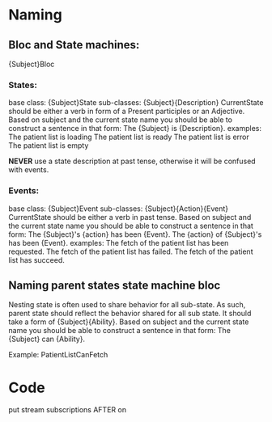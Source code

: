 # Naming
## Bloc and State machines:
{Subject}Bloc

### States:
base class: {Subject}State
sub-classes: {Subject}{Description}
CurrentState should be either a verb in form of a Present participles or an Adjective. Based on subject and the current state name you should be able to construct a sentence in that form:
The {Subject} is {Description}.
examples:
The patient list is loading
The patient list is ready
The patient list is error
The patient list is empty

**NEVER** use a state description at past tense, otherwise it will be confused with events.

### Events:
base class: {Subject}Event
sub-classes: {Subject}{Action}{Event}
CurrentState should be either a verb in past tense. Based on subject and the current state name you should be able to construct a sentence in that form:
The {Subject}'s {action} has been {Event}.
The {action} of {Subject}'s has been {Event}.
examples:
The fetch of the patient list has been requested.
The fetch of the patient list has failed.
The fetch of the patient list has succeed.

## Naming parent states state machine bloc
Nesting state is often used to share behavior for all sub-state.
As such, parent state should reflect the behavior shared for all sub state.
It should take a form of {Subject}{Ability}. Based on subject and the current state name you should be able to construct a sentence in that form:
The {Subject} can {Ability}.

Example:
PatientListCanFetch

# Code
put stream subscriptions AFTER on